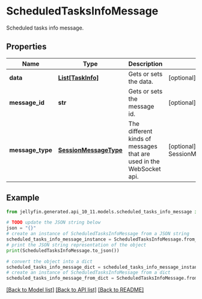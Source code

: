 # ScheduledTasksInfoMessage

Scheduled tasks info message.

## Properties

Name | Type | Description | Notes
------------ | ------------- | ------------- | -------------
**data** | [**List[TaskInfo]**](TaskInfo.md) | Gets or sets the data. | [optional] 
**message_id** | **str** | Gets or sets the message id. | [optional] 
**message_type** | [**SessionMessageType**](SessionMessageType.md) | The different kinds of messages that are used in the WebSocket api. | [optional] [readonly] [default to SessionMessageType.SCHEDULEDTASKSINFO]

## Example

```python
from jellyfin.generated.api_10_11.models.scheduled_tasks_info_message import ScheduledTasksInfoMessage

# TODO update the JSON string below
json = "{}"
# create an instance of ScheduledTasksInfoMessage from a JSON string
scheduled_tasks_info_message_instance = ScheduledTasksInfoMessage.from_json(json)
# print the JSON string representation of the object
print(ScheduledTasksInfoMessage.to_json())

# convert the object into a dict
scheduled_tasks_info_message_dict = scheduled_tasks_info_message_instance.to_dict()
# create an instance of ScheduledTasksInfoMessage from a dict
scheduled_tasks_info_message_from_dict = ScheduledTasksInfoMessage.from_dict(scheduled_tasks_info_message_dict)
```
[[Back to Model list]](README.md#documentation-for-models) [[Back to API list]](README.md#documentation-for-api-endpoints) [[Back to README]](README.md)


